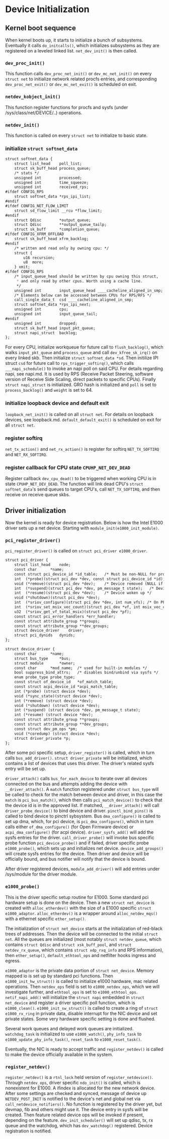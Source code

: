 # Device Initialization

## Kernel boot sequence

When kernel boots up, it starts to initialize a bunch of subsystems. Eventually it calls `do_initcalls()`, which initializes subsystems as they are registered on a leveled linked list. `net_dev_init()` is then called.

### `dev_proc_init()`

This function calls `dev_proc_net_init()` or `dev_mc_net_init()` on every `struct net` to initialize network related procfs entries, and corresponding `dev_proc_net_exit()` or `dev_mc_net_exit()` is scheduled on exit.

### `netdev_kobject_init()`

This function register functions for procfs and sysfs (under /sys/class/net/DEVICE/..) operations.

### `netdev_init()`

This function is called on every `struct net` to initialize to basic state.

### initialize `struct softnet_data`

```markdown
struct softnet_data {
	struct list_head	poll_list;
	struct sk_buff_head	process_queue;
	/* stats */
	unsigned int		processed;
	unsigned int		time_squeeze;
	unsigned int		received_rps;
#ifdef CONFIG_RPS
	struct softnet_data	*rps_ipi_list;
#endif
#ifdef CONFIG_NET_FLOW_LIMIT
	struct sd_flow_limit __rcu *flow_limit;
#endif
	struct Qdisc		*output_queue;
	struct Qdisc		**output_queue_tailp;
	struct sk_buff		*completion_queue;
#ifdef CONFIG_XFRM_OFFLOAD
	struct sk_buff_head	xfrm_backlog;
#endif
	/* written and read only by owning cpu: */
	struct {
		u16 recursion;
		u8  more;
	} xmit;
#ifdef CONFIG_RPS
	/* input_queue_head should be written by cpu owning this struct,
	 * and only read by other cpus. Worth using a cache line.
	 */
	unsigned int		input_queue_head ____cacheline_aligned_in_smp;
	/* Elements below can be accessed between CPUs for RPS/RFS */
	call_single_data_t	csd ____cacheline_aligned_in_smp;
	struct softnet_data	*rps_ipi_next;
	unsigned int		cpu;
	unsigned int		input_queue_tail;
#endif
	unsigned int		dropped;
	struct sk_buff_head	input_pkt_queue;
	struct napi_struct	backlog;
};
```

For every CPU, initialize workqueue for future call to `flush_backlog()`, which walks `input_pkt_queue` and `process_queue` and call `dev_kfree_sk_irq()` on every linked skb. Then initialize `struct softnet_data *sd`. Then initilize IPI struct `csd` for future call to `rps_trigger_softirq()`, which calls `___napi_schedule()` to invoke an napi poll on said CPU. For details regarding napi, see napi.md. It is used by RPS (Receive Packet Steering, software version of Receive Side Scaling, direct packets to specific CPUs). Finally `struct napi_struct` is initialized. GRO hash is initialized and `poll` is set to `process_backlog()` and `weight` is set to 64.

### initialize loopback device and default exit

`loopback_net_init()` is called on all `struct net`. For details on loopback devices, see loopback.md. `default_default_exit()` is scheduled on exit for all `struct net`.

### register softirq

`net_tx_action()` and `net_rx_action()` is register for softirq `NET_TX_SOFTIRQ` and `NET_RX_SOFTIRQ`.

### register callback for CPU state `CPUHP_NET_DEV_DEAD`

Register callback `dev_cpu_dead()` to be triggered when working CPU is in state `CPUHP_NET_DEV_DEAD`. The function will link dead CPU's `struct softnet_data`'s send queues to target CPU's, call `NET_TX_SOFTIRQ`, and then receive on receive queue skbs.

## Driver initialization

Now the kernel is ready for device registration. Below is how the Intel E1000 driver sets up a net device. Starting with `module_init(e1000_init_module)`.

### `pci_register_driver()`

`pci_register_driver()` is called on `struct pci_driver e1000_driver`.

```markdown
struct pci_driver {
	struct list_head	node;
	const char		*name;
	const struct pci_device_id *id_table;	/* Must be non-NULL for probe to be called */
	int  (*probe)(struct pci_dev *dev, const struct pci_device_id *id);	/* New device inserted */
	void (*remove)(struct pci_dev *dev);	/* Device removed (NULL if not a hot-plug capable driver) */
	int  (*suspend)(struct pci_dev *dev, pm_message_t state);	/* Device suspended */
	int  (*resume)(struct pci_dev *dev);	/* Device woken up */
	void (*shutdown)(struct pci_dev *dev);
	int  (*sriov_configure)(struct pci_dev *dev, int num_vfs); /* On PF */
	int  (*sriov_set_msix_vec_count)(struct pci_dev *vf, int msix_vec_count); /* On PF */
	u32  (*sriov_get_vf_total_msix)(struct pci_dev *pf);
	const struct pci_error_handlers *err_handler;
	const struct attribute_group **groups;
	const struct attribute_group **dev_groups;
	struct device_driver	driver;
	struct pci_dynids	dynids;
};

struct device_driver {
	const char		*name;
	struct bus_type		*bus;
	struct module		*owner;
	const char		*mod_name;	/* used for built-in modules */
	bool suppress_bind_attrs;	/* disables bind/unbind via sysfs */
	enum probe_type probe_type;
	const struct of_device_id	*of_match_table;
	const struct acpi_device_id	*acpi_match_table;
	int (*probe) (struct device *dev);
	void (*sync_state)(struct device *dev);
	int (*remove) (struct device *dev);
	void (*shutdown) (struct device *dev);
	int (*suspend) (struct device *dev, pm_message_t state);
	int (*resume) (struct device *dev);
	const struct attribute_group **groups;
	const struct attribute_group **dev_groups;
	const struct dev_pm_ops *pm;
	void (*coredump) (struct device *dev);
	struct driver_private *p;
};
```

After some pci specific setup, `driver_register()` is called, which in turn calls `bus_add_driver()`. `struct driver_private` will be initialized, which contains a list of devices that uses this driver. The driver's related sysfs entry will be set up.

`driver_attach()` calls `bus_for_each_device` to iterate over all devices connected on the bus and attempts adding the device with `__driver_attach()`. A `match` function registered under `struct bus_type` will be called to check for the match between device and driver, in this case the `match` is `pci_bus_match()`, which then calls `pci_match_device()` to check that the device id is in the approved list. If matched, `__driver_attach()` will call `driver_probe_device()` to bind device and driver. `pinctl_bind_pins()` is called to bind device to pinctrl sybsystem. Bus `dma_configure()` is called to set up dma, which, for pci device, is `pci_dma_configure()`, which in turn calls either `of_dma_configure()` (for Open Firmware device) or `acpi_dma_configure()` (for acpi device). `driver_sysfs_add()` will add the sysfs entries for the driver. `call_driver_probe()` will invoke bus specific probe function `pci_device_probe()` and if failed, driver specific probe `e1000_probe()`, which sets up and initializes net device. `device_add_groups()` will create sysfs entries for the device. Then driver and device will be officially bound, and bus notifier will notify that the device is bound.

After driver registered devices, `module_add_driver()` will add entries under /sys/module for the driver module. 

### `e1000_probe()`

This is the driver specific setup routine for E1000. Some standard pci hardware setup is done on the device. Then a new `struct net_device` is created with `alloc_etherdev()` with the size of a E1000 specific `struct e1000_adaptor`. `alloc_etherdev()` is a wrapper around `alloc_netdev_mqs()` with a ethernet specific `ether_setup()`.

The initialization of `struct net_device` starts at the initialization of red-black trees of addresses. Then the device will be connected to the initial `struct net`. All the queues are initialized (most notably `struct netdev_queue`, which contains `struct Qdisc` and `struct xsk_buff_pool`, and `struct netdev_rx_queue`, which contains `struct xdp_rxq_info` and RPS information), then `ether_setup()`, `default_ethtool_ops` and netfilter hooks ingress and egress.

`e1000_adaptor` is the private data portion of `struct net_device`. Memory mapped io is set up by standard pci functions. Then `e1000_init_hw_struct()` is called to initialize e1000 hardware, mac related operations. Then `netdev_ops` field is set to `e1000_netdev_ops`, which we will investigate further, and `ethtool_ops` is set to `e1000_ethtool_ops`. `netif_napi_add()` will initialize the `struct napi` embedded in `struct net_device` and register a driver specific poll function, which is
`e1000_clean()`. `e1000_init_sw_struct()` is called to create a ring of `struct e1000_rx_ring` in private data, disable interrupt for the NIC device and set private states. Some very hardware specific setting is done and flushed.

Several work queues and delayed work queues are initialized. `watchdog_task` is initialized to use `e1000_watch()`, `phy_info_task` to `e1000_update_phy_info_task()`, `reset_task` to `e1000_reset_task()`.

Eventually, the NIC is ready to accept traffic and `register_netdev()` is called to make the device officially available in the system.

### `register_netdev()`

`register_netdev()` is a `rtnl_lock` held version of `register_netdevice()`. Through `netdev_ops`, driver specific `ndo_init()` is called, which is nonexistent for E1000. A ifindex is allocated for the new network device. After some settings are checked and synced, message of device up `NETDEV_POST_INIT` is notified to the device's net and global net via `call_netdevice_notifiers()`. No function is registered by the driver yet, but devmap, fib and others might use it. The device entry in sysfs will be created. Then feature related device ops will be invoked if present, depending on the feature. `dev_init_scheduler()` will set up qdisc, tx, rx queue and the watchdog, which has `dev_watchdog()` registered. Device registration is notified.
